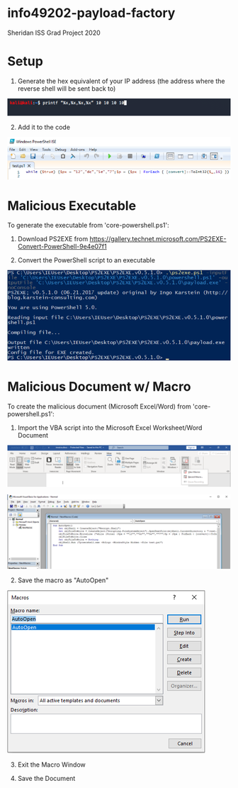 # info49202-payload-factory
Sheridan ISS Grad Project 2020

# Setup
1. Generate the hex equivalent of your IP address (the address where the reverse shell will be sent back to)

![Generate-IP-Hex](https://github.com/juuliemai/info49202-payload-factory/blob/master/Screenshots/generate-ip-hex.png)

2. Add it to the code

![Embed-IP-Code](https://github.com/juuliemai/info49202-payload-factory/blob/master/Screenshots/embed-ip-powershell.png)

# Malicious Executable
To generate the executable from 'core-powershell.ps1':

1. Download PS2EXE from https://gallery.technet.microsoft.com/PS2EXE-Convert-PowerShell-9e4e07f1

2. Convert the PowerShell script to an executable

![Convert-PS2EXE](https://github.com/juuliemai/info49202-payload-factory/blob/master/Screenshots/ps2exe-convert.png)

# Malicious Document w/ Macro
To create the malicious document (Microsoft Excel/Word) from 'core-powershell.ps1':

1. Import the VBA script into the Microsoft Excel Worksheet/Word Document

![View-Macro](https://github.com/juuliemai/info49202-payload-factory/blob/master/Screenshots/view-macro.png)

![Save-Macro](https://github.com/juuliemai/info49202-payload-factory/blob/master/Screenshots/save-macro.png)

2. Save the macro as "AutoOpen"

![AutoOpen](https://github.com/juuliemai/info49202-payload-factory/blob/master/Screenshots/auto-open-macro.png)

3. Exit the Macro Window

4. Save the Document
